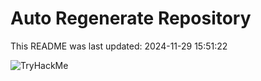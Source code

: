 # Auto Regenerate Repository

This README was last updated: 2024-11-29 15:51:22

 ![TryHackMe](https://tryhackme.com/badge/533634)
